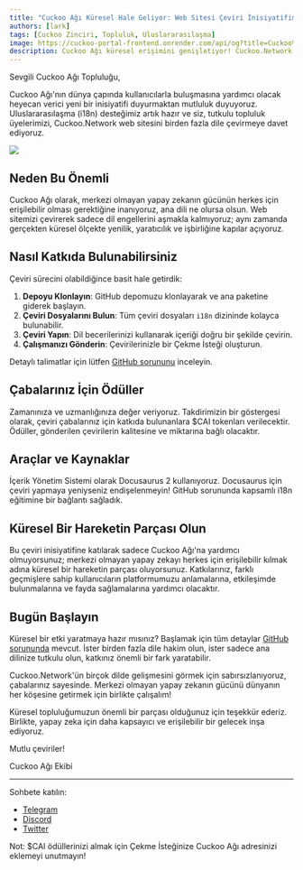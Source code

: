 ```yaml
---
title: "Cuckoo Ağı Küresel Hale Geliyor: Web Sitesi Çeviri İnisiyatifimize Katılın"
authors: [lark]
tags: [Cuckoo Zinciri, Topluluk, Uluslararasılaşma]
image: https://cuckoo-portal-frontend.onrender.com/api/og?title=Cuckoo%20A%C4%9F%C4%B1%20K%C3%BCresel%20Hale%20Geliyor%3A%20Web%20Sitesi%20%C3%87eviri%20%C4%B0nisiyatifimize%20Kat%C4%B1l%C4%B1n
description: Cuckoo Ağı küresel erişimini genişletiyor! Cuckoo.Network web sitesini çevirmek için topluluk odaklı çabamıza katılın ve katkılarınız için $CAI tokenları kazanın. Merkezi olmayan yapay zekayı herkes için her yerde erişilebilir hale getirmemize yardımcı olun.
---
```


Sevgili Cuckoo Ağı Topluluğu,

Cuckoo Ağı'nın dünya çapında kullanıcılarla buluşmasına yardımcı olacak heyecan verici yeni bir inisiyatifi duyurmaktan mutluluk duyuyoruz. Uluslararasılaşma (i18n) desteğimiz artık hazır ve siz, tutkulu topluluk üyelerimizi, Cuckoo.Network web sitesini birden fazla dile çevirmeye davet ediyoruz.

![](https://cuckoo-network.b-cdn.net/2024-08-16-join-cuckoo-network-translation-initiative.webp)

## Neden Bu Önemli

Cuckoo Ağı olarak, merkezi olmayan yapay zekanın gücünün herkes için erişilebilir olması gerektiğine inanıyoruz, ana dili ne olursa olsun. Web sitemizi çevirerek sadece dil engellerini aşmakla kalmıyoruz; aynı zamanda gerçekten küresel ölçekte yenilik, yaratıcılık ve işbirliğine kapılar açıyoruz.

## Nasıl Katkıda Bulunabilirsiniz

Çeviri sürecini olabildiğince basit hale getirdik:

1. **Depoyu Klonlayın**: GitHub depomuzu klonlayarak ve ana paketine giderek başlayın.
2. **Çeviri Dosyalarını Bulun**: Tüm çeviri dosyaları `i18n` dizininde kolayca bulunabilir.
3. **Çeviri Yapın**: Dil becerilerinizi kullanarak içeriği doğru bir şekilde çevirin.
4. **Çalışmanızı Gönderin**: Çevirilerinizle bir Çekme İsteği oluşturun.

Detaylı talimatlar için lütfen [GitHub sorununu](https://github.com/cuckoo-network/cuckoo/issues/12) inceleyin.

## Çabalarınız İçin Ödüller

Zamanınıza ve uzmanlığınıza değer veriyoruz. Takdirimizin bir göstergesi olarak, çeviri çabalarınız için katkıda bulunanlara $CAI tokenları verilecektir. Ödüller, gönderilen çevirilerin kalitesine ve miktarına bağlı olacaktır.

## Araçlar ve Kaynaklar

İçerik Yönetim Sistemi olarak Docusaurus 2 kullanıyoruz. Docusaurus için çeviri yapmaya yeniyseniz endişelenmeyin! GitHub sorununda kapsamlı i18n eğitimine bir bağlantı sağladık.

## Küresel Bir Hareketin Parçası Olun

Bu çeviri inisiyatifine katılarak sadece Cuckoo Ağı'na yardımcı olmuyorsunuz; merkezi olmayan yapay zekayı herkes için erişilebilir kılmak adına küresel bir hareketin parçası oluyorsunuz. Katkılarınız, farklı geçmişlere sahip kullanıcıların platformumuzu anlamalarına, etkileşimde bulunmalarına ve fayda sağlamalarına yardımcı olacaktır.

## Bugün Başlayın

Küresel bir etki yaratmaya hazır mısınız? Başlamak için tüm detaylar [GitHub sorununda](https://github.com/cuckoo-network/cuckoo/issues/12) mevcut. İster birden fazla dile hakim olun, ister sadece ana dilinize tutkulu olun, katkınız önemli bir fark yaratabilir.

Cuckoo.Network'ün birçok dilde gelişmesini görmek için sabırsızlanıyoruz, çabalarınız sayesinde. Merkezi olmayan yapay zekanın gücünü dünyanın her köşesine getirmek için birlikte çalışalım!

Küresel topluluğumuzun önemli bir parçası olduğunuz için teşekkür ederiz. Birlikte, yapay zeka için daha kapsayıcı ve erişilebilir bir gelecek inşa ediyoruz.

Mutlu çeviriler!

Cuckoo Ağı Ekibi

------

Sohbete katılın:

- [Telegram](https://cuckoo.network/tg)
- [Discord](https://cuckoo.network/dc)
- [Twitter](https://cuckoo.network/x)

Not: $CAI ödüllerinizi almak için Çekme İsteğinize Cuckoo Ağı adresinizi eklemeyi unutmayın!
